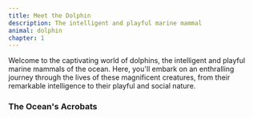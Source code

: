 ```yaml
---
title: Meet the Dolphin
description: The intelligent and playful marine mammal
animal: dolphin
chapter: 1
---
```


Welcome to the captivating world of dolphins, the intelligent and playful marine mammals of the ocean. Here, you'll embark on an enthralling journey through the lives of these magnificent creatures, from their remarkable intelligence to their playful and social nature.

### The Ocean's Acrobats